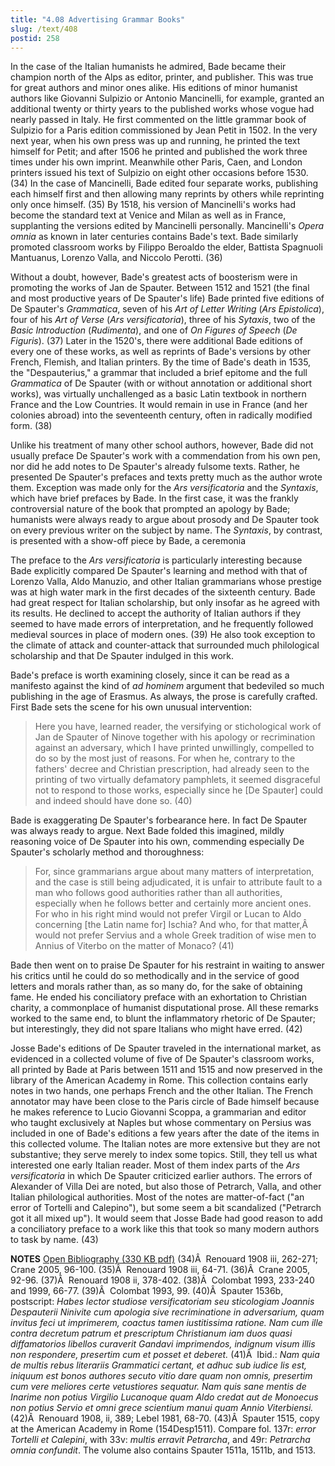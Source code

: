 ```yaml
---
title: "4.08 Advertising Grammar Books"
slug: /text/408
postid: 258
---
```

In the case of the Italian humanists he admired, Bade became their champion north of the Alps as editor, printer, and publisher. This was true for great authors and minor ones alike. His editions of minor humanist authors like Giovanni Sulpizio or Antonio Mancinelli, for example, granted an additional twenty or thirty years to the published works whose vogue had nearly passed in Italy. He first commented on the little grammar book of Sulpizio for a Paris edition commissioned by Jean Petit in 1502. In the very next year, when his own press was up and running, he printed the text himself for Petit; and after 1506 he printed and published the work three times under his own imprint. Meanwhile other Paris, Caen, and London printers issued his text of Sulpizio on eight other occasions before 1530. (34) In the case of Mancinelli, Bade edited four separate works, publishing each himself first and then allowing many reprints by others while reprinting only once himself. (35) By 1518, his version of Mancinelli's works had become the standard text at Venice and Milan as well as in France, supplanting the versions edited by Mancinelli personally. Mancinelli's <em>Opera omnia</em> as known in later centuries contains Bade's text. Bade similarly promoted classroom works by Filippo Beroaldo the elder, Battista Spagnuoli Mantuanus, Lorenzo Valla, and Niccolo Perotti. (36)

Without a doubt, however, Bade's greatest acts of boosterism were in promoting the works of Jan de Spauter. Between 1512 and 1521 (the final and most productive years of De Spauter's life) Bade printed five editions of De Spauter's <em>Grammatica</em>, seven of his <em>Art of Letter Writing</em> (<em>Ars Epistolica</em>), four of his <em>Art of Verse</em> (<em>Ars versificatoria</em>), three of his <em>Sytaxis</em>, two of the <em>Basic Introduction</em> (<em>Rudimenta</em>), and one of <em>On Figures of Speech</em> (<em>De Figuris</em>). (37) Later in the 1520's, there were additional Bade editions of every one of these works, as well as reprints of Bade's versions by other French, Flemish, and Italian printers. By the time of Bade's death in 1535, the "Despauterius," a grammar that included a brief epitome and the full <em>Grammatica</em> of De Spauter (with or without annotation or additional short works), was virtually unchallenged as a basic Latin textbook in northern France and the Low Countries. It would remain in use in France (and her colonies abroad) into the seventeenth century, often in radically modified form. (38)

Unlike his treatment of many other school authors, however, Bade did not usually preface De Spauter's work with a commendation from his own pen, nor did he add notes to De Spauter's already fulsome texts. Rather, he presented De Spauter's prefaces and texts pretty much as the author wrote them. Exception was made only for the <em>Ars versificatoria</em> and the <em>Syntaxis</em>, which have brief prefaces by Bade. In the first case, it was the frankly controversial nature of the book that prompted an apology by Bade; humanists were always ready to argue about prosody and De Spauter took on every previous writer on the subject by name. The <em>Syntaxis</em>, by contrast, is presented with a show-off piece by Bade, a ceremonia

The preface to the <em>Ars versificatoria</em> is particularly interesting because Bade explicitly compared De Spauter's learning and method with that of Lorenzo Valla, Aldo Manuzio, and other Italian grammarians whose prestige was at high water mark in the first decades of the sixteenth century. Bade had great respect for Italian scholarship, but only insofar as he agreed with its results. He declined to accept the authority of Italian authors if they seemed to have made errors of interpretation, and he frequently followed medieval sources in place of modern ones. (39) He also took exception to the climate of attack and counter-attack that surrounded much philological scholarship and that De Spauter indulged in this work.

Bade's preface is worth examining closely, since it can be read as a manifesto against the kind of <em>ad hominem</em> argument that bedeviled so much publishing in the age of Erasmus. As always, the prose is carefully crafted. First Bade sets the scene for his own unusual intervention:
<blockquote>Here you have, learned reader, the versifying or stichological work of Jan de Spauter of Ninove together with his apology or recrimination against an adversary, which I have printed unwillingly, compelled to do so by the most just of reasons. For when he, contrary to the fathers' decree and Christian prescription, had already seen to the printing of two virtually defamatory pamphlets, it seemed disgraceful not to respond to those works, especially since he [De Spauter] could and indeed should have done so. (40)</blockquote>
Bade is exaggerating De Spauter's forbearance here. In fact De Spauter was always ready to argue. Next Bade folded this imagined, mildly reasoning voice of De Spauter into his own, commending especially De Spauter's scholarly method and thoroughness:
<blockquote>For, since grammarians argue about many matters of interpretation, and the case is still being adjudicated, it is unfair to attribute fault to a man who follows good authorities rather than all authorities, especially when he follows better and certainly more ancient ones. For who in his right mind would not prefer Virgil or Lucan to Aldo concerning [the Latin name for] Ischia? And who, for that matter,Â  would not prefer Servius and a whole Greek tradition of wise men to Annius of Viterbo on the matter of Monaco? (41)</blockquote>
Bade then went on to praise De Spauter for his restraint in waiting to answer his critics until he could do so methodically and in the service of good letters and morals rather than, as so many do, for the sake of obtaining fame. He ended his conciliatory preface with an exhortation to Christian charity, a commonplace of humanist disputational prose. All these remarks worked to the same end, to blunt the inflammatory rhetoric of De Spauter; but interestingly, they did not spare Italians who might have erred. (42)

Josse Bade's editions of De Spauter traveled in the international market, as evidenced in a collected volume of five of De Spauter's classroom works, all printed by Bade at Paris between 1511 and 1515 and now preserved in the library of the American Academy in Rome. This collection contains early notes in two hands, one perhaps French and the other Italian. The French annotator may have been close to the Paris circle of Bade himself because he makes reference to Lucio Giovanni Scoppa, a grammarian and editor who taught exclusively at Naples but whose commentary on Persius was included in one of Bade's editions a few years after the date of the items in this collected volume. The Italian notes are more extensive but they are not substantive; they serve merely to index some topics. Still, they tell us what interested one early Italian reader. Most of them index parts of the <em>Ars versificatoria</em> in which De Spauter criticized earlier authors. The errors of Alexander of Villa Dei are noted, but also those of Petrarch, Valla, and other Italian philological authorities. Most of the notes are matter-of-fact ("an error of Tortelli and Calepino"), but some seem a bit scandalized ("Petrarch got it all mixed up"). It would seem that Josse Bade had good reason to add a conciliatory preface to a work like this that took so many modern authors to task by name. (43)

<strong>NOTES</strong>
<a href="http://www.humanismforsale.org/bibliography.pdf" target="new">Open Bibliography (330 KB pdf)</a>
(34)Â  Renouard 1908 iii, 262-271; Crane 2005, 96-100.
(35)Â  Renouard 1908 iii, 64-71.
(36)Â  Crane 2005, 92-96.
(37)Â  Renouard 1908 ii, 378-402.
(38)Â  Colombat 1993, 233-240 and 1999, 66-77.
(39)Â  Colombat 1993, 99.
(40)Â  Spauter 1536b, postscript: <em>Habes lector studiose versificatoriam seu sticologiam Joannis Despauterii Ninivite cum apologia sive recriminatione in adversarium, quam invitus feci ut imprimerem, coactus tamen iustitissima ratione. Nam cum ille contra decretum patrum et prescriptum Christianum iam duos quasi diffamatorios libellos curaverit Gandavi imprimendos, indignum visum illis non respondere, presertim cum et posset et deberet.</em>
(41)Â  Ibid.: <em>Nam quia de multis rebus literariis Grammatici certant, et adhuc sub iudice lis est, iniquum est bonos authores secuto vitio dare quam non omnis, presertim cum vere meliores certe vetustiores sequatur. Nam quis sane mentis de Inarime non potius Virgilio Lucanoque quam Aldo credat aut de Monoecus non potius Servio et omni grece scientium manui quam Annio Viterbiensi.</em>
(42)Â  Renouard 1908, ii, 389; Lebel 1981, 68-70.
(43)Â  Spauter 1515, copy at the American Academy in Rome (154Desp1511). Compare fol. 137r: <em>error Tortelli et Calepini</em>, with 33v: <em>multis erravit Petrarcha</em>, and 49r: <em>Petrarcha omnia confundit</em>. The volume also contains Spauter 1511a, 1511b, and 1513.
